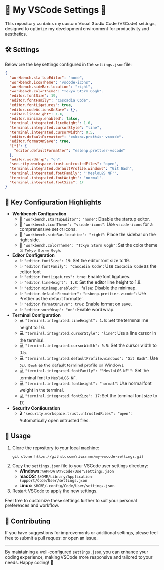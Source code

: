 <h1>🌟 My VSCode Settings 🌟</h1>

<p>This repository contains my custom Visual Studio Code (VSCode) settings, designed to optimize my development environment for productivity and aesthetics.</p>

<h2>🛠️ Settings</h2>

<p>Below are the key settings configured in the <code>settings.json</code> file:</p>

```json
{
  "workbench.startupEditor": "none",
  "workbench.iconTheme": "vscode-icons",
  "workbench.sideBar.location": "right",
  "workbench.colorTheme": "Tokyo Storm Gogh",
  "editor.fontSize": 19,
  "editor.fontFamily": "Cascadia Code",
  "editor.fontLigatures": true,
  "editor.codeActionsOnSave": {},
  "editor.lineHeight": 1.8,
  "editor.minimap.enabled": false,
  "terminal.integrated.lineHeight": 1.6,
  "terminal.integrated.cursorStyle": "line",
  "terminal.integrated.cursorWidth": 0.5,
  "editor.defaultFormatter": "esbenp.prettier-vscode",
  "editor.formatOnSave": true,
  "[*]": {
    "editor.defaultFormatter": "esbenp.prettier-vscode"
  },
  "editor.wordWrap": "on",
  "security.workspace.trust.untrustedFiles": "open",
  "terminal.integrated.defaultProfile.windows": "Git Bash",
  "terminal.integrated.fontFamily": "'MesloLGS NF'",
  "terminal.integrated.fontWeight": "normal",
  "terminal.integrated.fontSize": 17
}
```
<h2>🔑 Key Configuration Highlights</h2>
<ul>
  <li><strong>Workbench Configuration</strong>
    <ul>
      <li>🔹 <code>"workbench.startupEditor": "none"</code>: Disable the startup editor.</li>
      <li>🔹 <code>"workbench.iconTheme": "vscode-icons"</code>: Use <code>vscode-icons</code> for a comprehensive set of icons.</li>
      <li>🔹 <code>"workbench.sideBar.location": "right"</code>: Place the sidebar on the right side.</li>
      <li>🔹 <code>"workbench.colorTheme": "Tokyo Storm Gogh"</code>: Set the color theme to <code>Tokyo Storm Gogh</code>.</li>
    </ul>
  </li>
  <li><strong>Editor Configuration</strong>
    <ul>
      <li>✨ <code>"editor.fontSize": 19</code>: Set the editor font size to 19.</li>
      <li>✨ <code>"editor.fontFamily": "Cascadia Code"</code>: Use <code>Cascadia Code</code> as the editor font.</li>
      <li>✨ <code>"editor.fontLigatures": true</code>: Enable font ligatures.</li>
      <li>✨ <code>"editor.lineHeight": 1.8</code>: Set the editor line height to 1.8.</li>
      <li>✨ <code>"editor.minimap.enabled": false</code>: Disable the minimap.</li>
      <li>✨ <code>"editor.defaultFormatter": "esbenp.prettier-vscode"</code>: Use Prettier as the default formatter.</li>
      <li>✨ <code>"editor.formatOnSave": true</code>: Enable format on save.</li>
      <li>✨ <code>"editor.wordWrap": "on"</code>: Enable word wrap.</li>
    </ul>
  </li>
  <li><strong>Terminal Configuration</strong>
    <ul>
      <li>💻 <code>"terminal.integrated.lineHeight": 1.6</code>: Set the terminal line height to 1.6.</li>
      <li>💻 <code>"terminal.integrated.cursorStyle": "line"</code>: Use a line cursor in the terminal.</li>
      <li>💻 <code>"terminal.integrated.cursorWidth": 0.5</code>: Set the cursor width to 0.5.</li>
      <li>💻 <code>"terminal.integrated.defaultProfile.windows": "Git Bash"</code>: Use <code>Git Bash</code> as the default terminal profile on Windows.</li>
      <li>💻 <code>"terminal.integrated.fontFamily": "'MesloLGS NF'"</code>: Set the terminal font to <code>MesloLGS NF</code>.</li>
      <li>💻 <code>"terminal.integrated.fontWeight": "normal"</code>: Use normal font weight in the terminal.</li>
      <li>💻 <code>"terminal.integrated.fontSize": 17</code>: Set the terminal font size to 17.</li>
    </ul>
  </li>
  <li><strong>Security Configuration</strong>
    <ul>
      <li>🔒 <code>"security.workspace.trust.untrustedFiles": "open"</code>: Automatically open untrusted files.</li>
    </ul>
  </li>
</ul>
<h2>📜 Usage</h2>
<ol>
  <li>Clone the repository to your local machine:
    <pre><code>git clone https://github.com/rivaannn/my-vscode-settings.git</code></pre>
  </li>
  <li>Copy the <code>settings.json</code> file to your VSCode user settings directory:
    <ul>
      <li><strong>Windows:</strong> <code>%APPDATA%\Code\User\settings.json</code></li>
      <li><strong>macOS:</strong> <code>$HOME/Library/Application Support/Code/User/settings.json</code></li>
      <li><strong>Linux:</strong> <code>$HOME/.config/Code/User/settings.json</code></li>
    </ul>
  </li>
  <li>Restart VSCode to apply the new settings.</li>
</ol>
<p>Feel free to customize these settings further to suit your personal preferences and workflow.</p>
<h2>🤝 Contributing</h2>
<p>If you have suggestions for improvements or additional settings, please feel free to submit a pull request or open an issue.</p>
<hr>
<p>By maintaining a well-configured <code>settings.json</code>, you can enhance your coding experience, making VSCode more responsive and tailored to your needs. Happy coding! 🚀</p>
